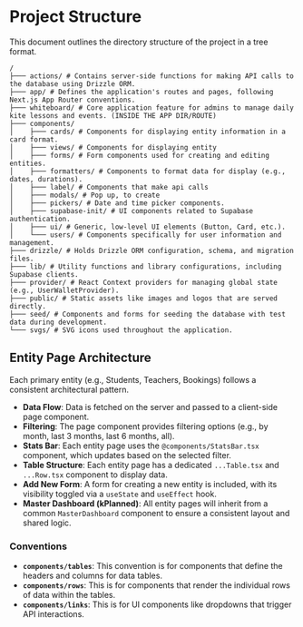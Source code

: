 # Project Structure

This document outlines the directory structure of the project in a tree format.

```
/
├─── actions/ # Contains server-side functions for making API calls to the database using Drizzle ORM.
├─── app/ # Defines the application's routes and pages, following Next.js App Router conventions.
├─── whiteboard/ # Core application feature for admins to manage daily kite lessons and events. (INSIDE THE APP DIR/ROUTE)
├─── components/
│    ├─── cards/ # Components for displaying entity information in a card format.
│    ├─── views/ # Components for displaying entity
│    ├─── forms/ # Form components used for creating and editing entities.
│    ├─── formatters/ # Components to format data for display (e.g., dates, durations).
│    ├─── label/ # Components that make api calls
│    ├─── modals/ # Pop up, to create
│    ├─── pickers/ # Date and time picker components.
│    ├─── supabase-init/ # UI components related to Supabase authentication.
│    ├─── ui/ # Generic, low-level UI elements (Button, Card, etc.).
│    └─── users/ # Components specifically for user information and management.
├─── drizzle/ # Holds Drizzle ORM configuration, schema, and migration files.
├─── lib/ # Utility functions and library configurations, including Supabase clients.
├─── provider/ # React Context providers for managing global state (e.g., UserWalletProvider).
├─── public/ # Static assets like images and logos that are served directly.
├─── seed/ # Components and forms for seeding the database with test data during development.
└─── svgs/ # SVG icons used throughout the application.
```

## Entity Page Architecture

Each primary entity (e.g., Students, Teachers, Bookings) follows a consistent architectural pattern.

- **Data Flow**: Data is fetched on the server and passed to a client-side page component.
- **Filtering**: The page component provides filtering options (e.g., by month, last 3 months, last 6 months, all).
- **Stats Bar**: Each entity page uses the `@components/StatsBar.tsx` component, which updates based on the selected filter.
- **Table Structure**: Each entity page has a dedicated `...Table.tsx` and `...Row.tsx` component to display data.
- **Add New Form**: A form for creating a new entity is included, with its visibility toggled via a `useState` and `useEffect` hook.
- **Master Dashboard (kPlanned)**: All entity pages will inherit from a common `MasterDashboard` component to ensure a consistent layout and shared logic.

### Conventions

- **`components/tables`**: This convention is for components that define the headers and columns for data tables.
- **`components/rows`**: This is for components that render the individual rows of data within the tables.
- **`components/links`**: This is for UI components like dropdowns that trigger API interactions.
